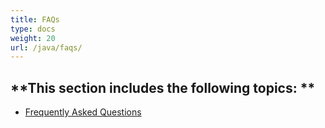 ```yaml
---
title: FAQs
type: docs
weight: 20
url: /java/faqs/
---
```


**This section includes the following topics: 
**
----------------------------------------------
- [Frequently Asked Questions](/slides/java/frequently-asked-questions-html/)
